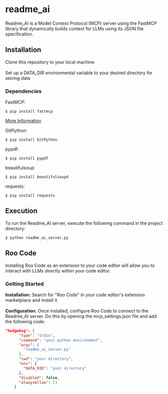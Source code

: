 # readme_ai
Readme_AI is a Model Context Protocol (MCP) server using the FastMCP library that dynamically builds context for LLMs using its JSON file specification.

## Installation
Clone this repository to your local machine <br> <br>
Set up a DATA_DIR environmental variable to your desired directory for storing data

### Dependencies
FastMCP: 
```console
$ pip install fastmcp
```
[More Information](https://gofastmcp.com/getting-started/installation)

GitPython: 
``` 
$ pip install GitPython
```

pypdf:
``` 
$ pip install pypdf
```

beautifulsoup: 
```
$ pip install beautifulsoup4
```

requests: 
```
$ pip install requests
```

## Execution
To run the Readme_AI server, execute the following command in the project directory:
```console
$ python readme_ai_server.py
```

## Roo Code
Installing Roo Code as an extension to your code editor will allow you to interact with LLMs directly within your code editor.

### Getting Started
**Installation:** Search for "Roo Code" in your code editor's extension marketplace and install it <br> <br>
**Configuration:** Once installed, configure Roo Code to connect to the Readme_AI server. Do this by opening the mcp_settings.json file and add the following code:

```json
"hedgehog": {
      "type": "stdio",
      "command": "your python environment",
      "args": [
        "readme_ai_server.py"
      ],
      "cwd": "your directory",
      "env": {
        "DATA_DIR": "your directory"
      },
      "disabled": false,
      "alwaysAllow": []
    }
```

